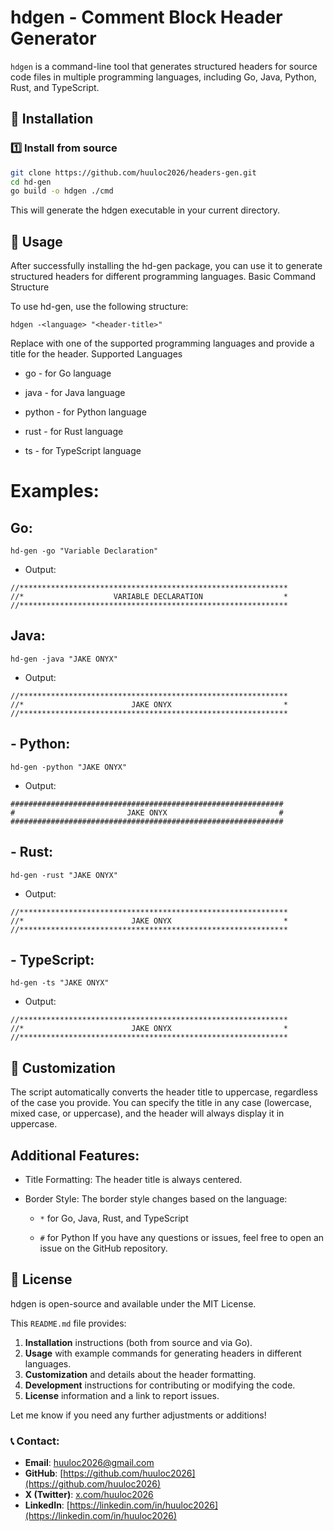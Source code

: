 # hdgen - Comment Block Header Generator

`hdgen` is a command-line tool that generates structured headers for source code files in multiple programming languages, including Go, Java, Python, Rust, and TypeScript.

## 🚀 Installation

### 1️⃣ Install from source

```sh
git clone https://github.com/huuloc2026/headers-gen.git
cd hd-gen
go build -o hdgen ./cmd
```
This will generate the hdgen executable in your current directory.

## 🔧 Usage

After successfully installing the hd-gen package, you can use it to generate structured headers for different programming languages.
Basic Command Structure

To use hd-gen, use the following structure:
```
hdgen -<language> "<header-title>"
```
Replace <language> with one of the supported programming languages and provide a title for the header.
Supported Languages

- go - for Go language

- java - for Java language

- python - for Python language

- rust - for Rust language

- ts - for TypeScript language


# Examples:

## Go:

```
hd-gen -go "Variable Declaration"
```
- Output:
```
//************************************************************
//*                    VARIABLE DECLARATION                  *
//************************************************************
```

## Java:
```
hd-gen -java "JAKE ONYX"
```
- Output:
```
//************************************************************
//*                        JAKE ONYX                         *
//************************************************************
```
## - Python:

```
hd-gen -python "JAKE ONYX"
```
- Output:
```
#############################################################
#                         JAKE ONYX                         #
#############################################################
```

## -  Rust:
```
hd-gen -rust "JAKE ONYX"
```
- Output:
```
//************************************************************
//*                        JAKE ONYX                         *
//************************************************************
```
## - TypeScript:
```
hd-gen -ts "JAKE ONYX"
```
- Output:
```
//************************************************************
//*                        JAKE ONYX                         *
//************************************************************
```

## 🎨 Customization

The script automatically converts the header title to uppercase, regardless of the case you provide. You can specify the title in any case (lowercase, mixed case, or uppercase), and the header will always display it in uppercase.
## Additional Features:

- Title Formatting: The header title is always centered.

- Border Style: The border style changes based on the language:

    - ```*``` for Go, Java, Rust, and TypeScript

    - ```#``` for Python
If you have any questions or issues, feel free to open an issue on the GitHub repository.
## 🤝 License

hdgen is open-source and available under the MIT License. 

This `README.md` file provides:

1. **Installation** instructions (both from source and via Go).
2. **Usage** with example commands for generating headers in different languages.
3. **Customization** and details about the header formatting.
4. **Development** instructions for contributing or modifying the code.
5. **License** information and a link to report issues.

Let me know if you need any further adjustments or additions!


### 📞 Contact:
- **Email**: [huuloc2026@gmail.com](mailto:huuloc2026@gmail.com)
- **GitHub**: [https://github.com/huuloc2026](https://github.com/huuloc2026)
- **X (Twitter)**: [x.com/huuloc2026](https://x.com/huuloc2026)
- **LinkedIn**: [https://linkedin.com/in/huuloc2026](https://linkedin.com/in/huuloc2026)

